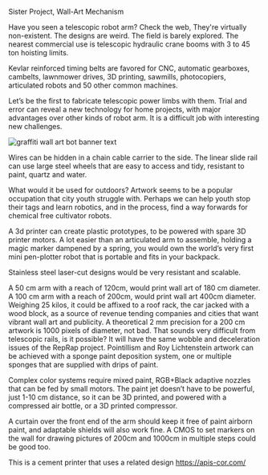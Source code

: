 Sister Project, Wall-Art Mechanism

Have you seen a telescopic robot arm? Check the web, They're virtually non-existent. The designs are weird. The field is barely explored. The nearest commercial use is telescopic hydraulic crane booms with 3 to 45 ton hoisting limits. 

Kevlar reinforced timing belts are favored for CNC, automatic gearboxes, cambelts, lawnmower drives, 3D printing, sawmills, photocopiers, articulated robots and 50 other common machines. 

Let’s be the first to fabricate telescopic power limbs with them. Trial and error can reveal a new technology for home projects, with major advantages over other kinds of robot arm. 
It is a difficult job with interesting new challenges. 

![graffiti wall art bot banner text](https://github.com/SwedenDigBot/Coltimech/assets/161290496/e200d383-6da8-4e3b-93e3-b7480706be75)

Wires can be hidden in a chain cable carrier to the side. The linear slide rail can use large steel wheels that are easy to access and tidy, resistant to paint, quartz and water. 

What would it be used for outdoors? Artwork seems to be a popular occupation that city youth struggle with. Perhaps we can help youth stop their tags and learn robotics, and in the process, find a way forwards for chemical free cultivator robots. 


A 3d printer can create plastic prototypes, to be powered with spare 3D printer motors. A lot easier than an articulated arm to assemble, holding a magic marker dampened by a spring, you would own the world’s very first mini pen-plotter robot that is portable and fits in your backpack. 

Stainless steel laser-cut designs would be very resistant and scalable. 

A 50 cm arm with a reach of 120cm, would print wall art of 180 cm diameter. 
A 100 cm arm with a reach of 200cm, would print wall art 400cm diameter.
Weighing 25 kilos, it could be affixed to a roof rack, the car jacked with a wood block, as a source of revenue tending companies and cities that want vibrant wall art and publicity.
A theoretical 2 mm precision for a 200 cm artwork is 1000 pixels of diameter, not bad.
That sounds very difficult from telescopic rails, is it possible? It will have the same wobble and deceleration issues of the RepRap project. 
Pointillism and Roy Lichtenstein artwork can be achieved with a sponge paint deposition system, one or multiple sponges that are supplied with drips of paint. 

Complex color systems require mixed paint, RGB+Black adaptive nozzles that can be fed by small motors. The paint jet doesn’t have to be powerful, just 1-10 cm distance, so it can be 3D printed, and powered with a compressed air bottle, or a 3D printed compressor.

A curtain over the front end of the arm should keep it free of paint airborn paint, and adaptable shields will also work fine. 
A CMOS to set markers on the wall for drawing pictures of 200cm and 1000cm in multiple steps could be good too. 

This is a cement printer that uses a related design https://apis-cor.com/


